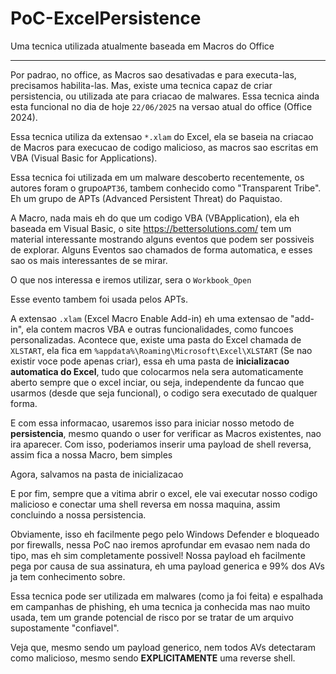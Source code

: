 # PoC-ExcelPersistence
Uma tecnica utilizada atualmente baseada em Macros do Office

---

Por padrao, no office, as Macros sao desativadas e para executa-las, precisamos habilita-las. Mas, existe uma tecnica capaz de criar persistencia, ou utilizada ate para criacao de malwares. Essa tecnica ainda esta funcional no dia de hoje `22/06/2025` na versao atual do office (Office 2024).

Essa tecnica utiliza da extensao `*.xlam` do Excel, ela se baseia na criacao de Macros para execucao de codigo malicioso, as macros sao escritas em VBA (Visual Basic for Applications).

Essa tecnica foi utilizada em um malware descoberto recentemente, os autores foram o grupo`APT36`, tambem conhecido como "Transparent Tribe". Eh um grupo de APTs (Advanced Persistent Threat) do Paquistao.

A Macro, nada mais eh do que um codigo VBA (VBApplication), ela eh baseada em Visual Basic, o site https://bettersolutions.com/ tem um material interessante mostrando alguns eventos que podem ser possiveis de explorar. Alguns Eventos sao chamados de forma automatica, e esses sao os mais interessantes de se mirar.



O que nos interessa e iremos utilizar, sera o `Workbook_Open`



Esse evento tambem foi usada pelos APTs.

A extensao `.xlam` (Excel Macro Enable Add-in) eh uma extensao de "add-in", ela contem macros VBA e outras funcionalidades, como funcoes personalizadas. Acontece que, existe uma pasta do Excel chamada de `XLSTART`, ela fica em `%appdata%\Roaming\Microsoft\Excel\XLSTART` (Se nao existir voce pode apenas criar), essa eh uma pasta de **inicializacao automatica do Excel**, tudo que colocarmos nela sera automaticamente aberto sempre que o excel inciar, ou seja, independente da funcao que usarmos (desde que seja funcional), o codigo sera executado de qualquer forma.

E com essa informacao, usaremos isso para iniciar nosso metodo de **persistencia**, mesmo quando o user for verificar as Macros existentes, nao ira aparecer. Com isso, poderiamos inserir uma payload de shell reversa, assim fica a nossa Macro, bem simples



Agora, salvamos na pasta de inicializacao



E por fim, sempre que a vitima abrir o excel, ele vai executar nosso codigo malicioso e conectar uma shell reversa em nossa maquina, assim concluindo a nossa persistencia.



Obviamente, isso eh facilmente pego pelo Windows Defender e bloqueado por firewalls, nessa PoC nao iremos aprofundar em evasao nem nada do tipo, mas eh sim completamente possivel! Nossa payload eh facilmente pega por causa de sua assinatura, eh uma payload generica e 99% dos AVs ja tem conhecimento sobre.

Essa tecnica pode ser utilizada em malwares (como ja foi feita) e espalhada em campanhas de phishing, eh uma tecnica ja conhecida mas nao muito usada, tem um grande potencial de risco por se tratar de um arquivo supostamente "confiavel". 

Veja que, mesmo sendo um payload generico, nem todos AVs detectaram como malicioso, mesmo sendo **EXPLICITAMENTE** uma reverse shell.


